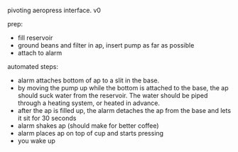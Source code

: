 pivoting aeropress interface. v0

prep:
- fill reservoir
- ground beans and filter in ap, insert pump as far as possible
- attach to alarm

automated steps:
- alarm attaches bottom of ap to a slit in the base.
- by moving the pump up while the bottom is attached to the base, the ap should suck water from the reservoir.
The water should be piped through a heating system, or heated in advance.
- after the ap is filled up, the alarm detaches the ap from the base and lets it sit for 30 seconds
- alarm shakes ap (should make for better coffee)
- alarm places ap on top of cup and starts pressing
- you wake up

